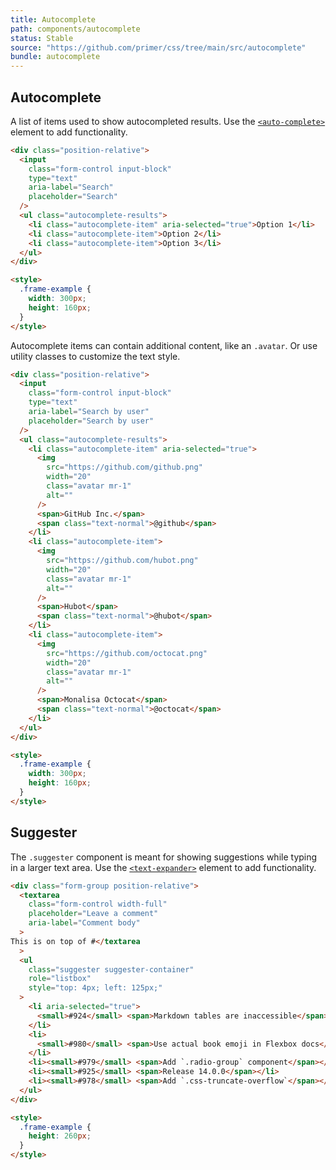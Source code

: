 ```yaml
---
title: Autocomplete
path: components/autocomplete
status: Stable
source: "https://github.com/primer/css/tree/main/src/autocomplete"
bundle: autocomplete
---
```


## Autocomplete

A list of items used to show autocompleted results. Use the [`<auto-complete>`](https://github.com/github/auto-complete-element) element to add functionality.

```html live
<div class="position-relative">
  <input
    class="form-control input-block"
    type="text"
    aria-label="Search"
    placeholder="Search"
  />
  <ul class="autocomplete-results">
    <li class="autocomplete-item" aria-selected="true">Option 1</li>
    <li class="autocomplete-item">Option 2</li>
    <li class="autocomplete-item">Option 3</li>
  </ul>
</div>

<style>
  .frame-example {
    width: 300px;
    height: 160px;
  }
</style>
```

Autocomplete items can contain additional content, like an `.avatar`. Or use utility classes to customize the text style.

```html live
<div class="position-relative">
  <input
    class="form-control input-block"
    type="text"
    aria-label="Search by user"
    placeholder="Search by user"
  />
  <ul class="autocomplete-results">
    <li class="autocomplete-item" aria-selected="true">
      <img
        src="https://github.com/github.png"
        width="20"
        class="avatar mr-1"
        alt=""
      />
      <span>GitHub Inc.</span>
      <span class="text-normal">@github</span>
    </li>
    <li class="autocomplete-item">
      <img
        src="https://github.com/hubot.png"
        width="20"
        class="avatar mr-1"
        alt=""
      />
      <span>Hubot</span>
      <span class="text-normal">@hubot</span>
    </li>
    <li class="autocomplete-item">
      <img
        src="https://github.com/octocat.png"
        width="20"
        class="avatar mr-1"
        alt=""
      />
      <span>Monalisa Octocat</span>
      <span class="text-normal">@octocat</span>
    </li>
  </ul>
</div>

<style>
  .frame-example {
    width: 300px;
    height: 160px;
  }
</style>
```

## Suggester

The `.suggester` component is meant for showing suggestions while typing in a larger text area. Use the [`<text-expander>`](https://github.com/github/text-expander-element) element to add functionality.

```html live
<div class="form-group position-relative">
  <textarea
    class="form-control width-full"
    placeholder="Leave a comment"
    aria-label="Comment body"
  >
This is on top of #</textarea
  >
  <ul
    class="suggester suggester-container"
    role="listbox"
    style="top: 4px; left: 125px;"
  >
    <li aria-selected="true">
      <small>#924</small> <span>Markdown tables are inaccessible</span>
    </li>
    <li>
      <small>#980</small> <span>Use actual book emoji in Flexbox docs</span>
    </li>
    <li><small>#979</small> <span>Add `.radio-group` component</span></li>
    <li><small>#925</small> <span>Release 14.0.0</span></li>
    <li><small>#978</small> <span>Add `.css-truncate-overflow`</span></li>
  </ul>
</div>

<style>
  .frame-example {
    height: 260px;
  }
</style>
```
